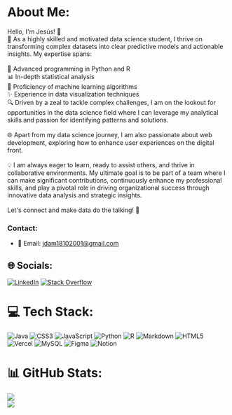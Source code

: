 # About Me:
Hello, I'm Jesús! 👋<br>🚀 As a highly skilled and motivated data science student, I thrive on transforming complex datasets into clear predictive models and actionable insights. My expertise spans:<br><br>🐍 Advanced programming in Python and R<br>📊 In-depth statistical analysis<br>🤖 Proficiency of machine learning algorithms<br>✨ Experience in data visualization techniques<br>🔍 Driven by a zeal to tackle complex challenges, I am on the lookout for opportunities in the data science field where I can leverage my analytical skills and passion for identifying patterns and solutions. <br><br>🌐 Apart from my data science journey, I am also passionate about web development, exploring how to enhance user experiences on the digital front.<br><br>💡 I am always eager to learn, ready to assist others, and thrive in collaborative environments. My ultimate goal is to be part of a team where I can make significant contributions, continuously enhance my professional skills, and play a pivotal role in driving organizational success through innovative data analysis and strategic insights.<br><br>Let's connect and make data do the talking! 🚀
### Contact:
- 📧 Email: [jdam18102001@gmail.com](mailto:jdam18102001@gmail.com)

## 🌐 Socials:
[![LinkedIn](https://img.shields.io/badge/LinkedIn-%230077B5.svg?logo=linkedin&logoColor=white)](https://linkedin.com/in/www.linkedin.com/in/jesús-david-arévalo-montilla) [![Stack Overflow](https://img.shields.io/badge/-Stackoverflow-FE7A16?logo=stack-overflow&logoColor=white)](https://stackoverflow.com/users/https://stackoverflow.com/users/15016771/yisusparker) 

# 💻 Tech Stack:
![Java](https://img.shields.io/badge/java-%23ED8B00.svg?style=flat&logo=openjdk&logoColor=white) ![CSS3](https://img.shields.io/badge/css3-%231572B6.svg?style=flat&logo=css3&logoColor=white) ![JavaScript](https://img.shields.io/badge/c%23-%23239120.svg?style=flat&logo=csharp&logoColor=white) ![Python](https://img.shields.io/badge/python-3670A0?style=flat&logo=python&logoColor=ffdd54) ![R](https://img.shields.io/badge/r-%23276DC3.svg?style=flat&logo=r&logoColor=white) ![Markdown](https://img.shields.io/badge/markdown-%23000000.svg?style=flat&logo=markdown&logoColor=white) ![HTML5](https://img.shields.io/badge/html5-%23E34F26.svg?style=flat&logo=html5&logoColor=white) ![Vercel](https://img.shields.io/badge/vercel-%23000000.svg?style=flat&logo=vercel&logoColor=white) ![MySQL](https://img.shields.io/badge/mysql-4479A1.svg?style=flat&logo=mysql&logoColor=white) ![Figma](https://img.shields.io/badge/figma-%23F24E1E.svg?style=flat&logo=figma&logoColor=white) ![Notion](https://img.shields.io/badge/Notion-%23000000.svg?style=flat&logo=notion&logoColor=white)
# 📊 GitHub Stats:
![](https://github-readme-stats.vercel.app/api?username=YisusParker&theme=dark&hide_border=true&include_all_commits=false&count_private=false)<br/>
![](https://github-readme-streak-stats.herokuapp.com/?user=YisusParker&theme=dark&hide_border=true)<br/>


<!-- Proudly created with GPRM ( https://gprm.itsvg.in ) -->
